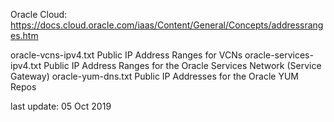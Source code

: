 Oracle Cloud:
https://docs.cloud.oracle.com/iaas/Content/General/Concepts/addressranges.htm


oracle-vcns-ipv4.txt		Public IP Address Ranges for VCNs
oracle-services-ipv4.txt	Public IP Address Ranges for the Oracle Services Network (Service Gateway)
oracle-yum-dns.txt		Public IP Addresses for the Oracle YUM Repos


last update: 05 Oct 2019
